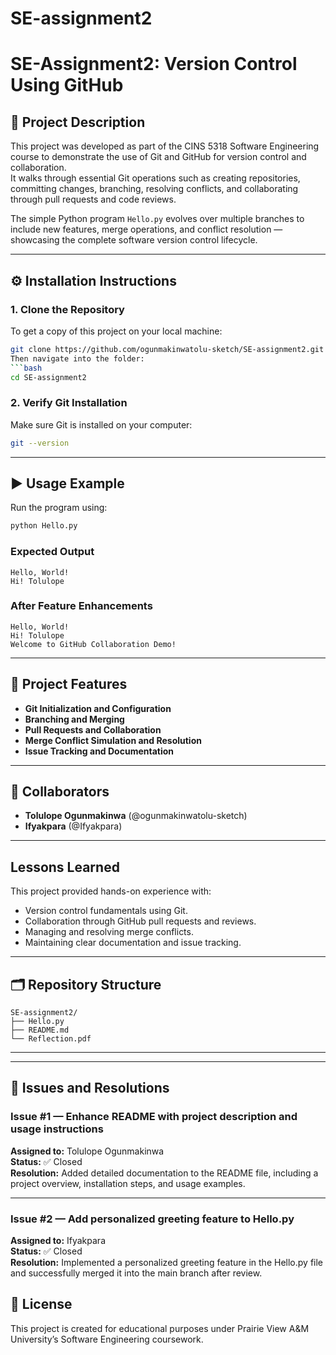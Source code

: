 # SE-assignment2
# SE-Assignment2: Version Control Using GitHub
## 📖 Project Description
This project was developed as part of the CINS 5318 Software Engineering course to demonstrate the use of Git and GitHub for version control and collaboration.  
It walks through essential Git operations such as creating repositories, committing changes, branching, resolving conflicts, and collaborating through pull requests and code reviews.

The simple Python program `Hello.py` evolves over multiple branches to include new features, merge operations, and conflict resolution — showcasing the complete software version control lifecycle.

---

## ⚙️ Installation Instructions

### 1. Clone the Repository
To get a copy of this project on your local machine:
```bash
git clone https://github.com/ogunmakinwatolu-sketch/SE-assignment2.git
Then navigate into the folder:
```bash
cd SE-assignment2
```

### 2. Verify Git Installation
Make sure Git is installed on your computer:
```bash
git --version
```
---

## ▶️ Usage Example

Run the program using:
```bash
python Hello.py
```

### **Expected Output**
```
Hello, World!
Hi! Tolulope
```

### After Feature Enhancements
```
Hello, World!
Hi! Tolulope
Welcome to GitHub Collaboration Demo!
```

---

## 🧩 Project Features
- **Git Initialization and Configuration**
- **Branching and Merging**
- **Pull Requests and Collaboration**
- **Merge Conflict Simulation and Resolution**
- **Issue Tracking and Documentation**

---

## 👥 Collaborators
- **Tolulope Ogunmakinwa** (@ogunmakinwatolu-sketch)  
- **Ifyakpara** (@Ifyakpara)

---

##  Lessons Learned
This project provided hands-on experience with:
- Version control fundamentals using Git.  
- Collaboration through GitHub pull requests and reviews.  
- Managing and resolving merge conflicts.  
- Maintaining clear documentation and issue tracking.

---

## 🗂️ Repository Structure
```
SE-assignment2/
├── Hello.py
├── README.md
└── Reflection.pdf
```

---
---

## 🐞 Issues and Resolutions

### Issue #1 — Enhance README with project description and usage instructions
**Assigned to:** Tolulope Ogunmakinwa  
**Status:** ✅ Closed  
**Resolution:** Added detailed documentation to the README file, including a project overview, installation steps, and usage examples.

---

### Issue #2 — Add personalized greeting feature to Hello.py
**Assigned to:** Ifyakpara  
**Status:** ✅ Closed  
**Resolution:** Implemented a personalized greeting feature in the Hello.py file and successfully merged it into the main branch after review.

## 🧾 License
This project is created for educational purposes under Prairie View A&M University’s Software Engineering coursework.
